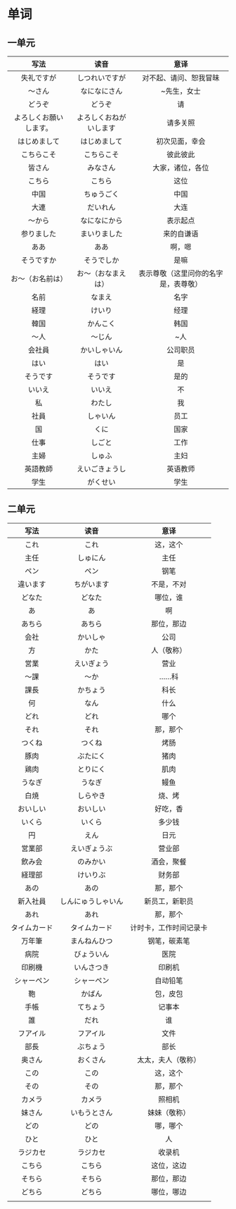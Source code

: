 # 单词

## **一单元**

|        **写法**        |        **读音**        |               **意译**               |
| :--------------------: | :--------------------: | :----------------------------------: |
|       失礼ですが       |     しつれいですが     |        对不起、请问、恕我冒昧        |
|         ～さん         |      なになにさん      |             ~先生，女士              |
|         どうぞ         |         どうぞ         |                  请                  |
| よろしくお願いします。 | よろしくおねがいします |               请多关照               |
|      はじめまして      |      はじめまして      |            初次见面，幸会            |
|       こちらこそ       |       こちらこそ       |               彼此彼此               |
|         皆さん         |        みなさん        |           大家，诸位，各位           |
|         こちら         |         こちら         |                 这位                 |
|          中国          |       ちゅうごく       |                 中国                 |
|          大連          |        だいれん        |                 大连                 |
|         ～から         |      なになにから      |               表示起点               |
|       参りました       |      まいりました      |              来的自谦语              |
|          ああ          |          ああ          |                啊，嗯                |
|       そうですか       |       そうでしか       |                 是嘛                 |
|    お～（お名前は）    |   お～（おなまえは）   | 表示尊敬（这里问你的名字是，表尊敬） |
|          名前          |         なまえ         |                 名字                 |
|          経理          |         けいり         |                 经理                 |
|          韓国          |        かんこく        |                 韩国                 |
|          ～人          |         ～じん         |                 ~人                  |
|         会社員         |      かいしゃいん      |               公司职员               |
|          はい          |          はい          |                  是                  |
|        そうです        |        そうです        |                 是的                 |
|         いいえ         |         いいえ         |                  不                  |
|           私           |         わたし         |                  我                  |
|          社員          |        しゃいん        |                 员工                 |
|           国           |          くに          |                 国家                 |
|          仕事          |         しごと         |                 工作                 |
|          主婦          |         しゅふ         |                 主妇                 |
|        英語教師        |     えいごきょうし     |               英语教师               |
|          学生          |        がくせい        |                 学生                 |

## 二单元

|   **写法**   |      **读音**      |        **意译**        |
| :----------: | :----------------: | :--------------------: |
|     これ     |        これ        |        这，这个        |
|     主任     |      しゅにん      |          主任          |
|     ペン     |        ペン        |          钢笔          |
|   違います   |     ちがいます     |       不是，不对       |
|    どなた    |       どなた       |        哪位，谁        |
|      あ      |         あ         |           啊           |
|    あちら    |       あちら       |       那位，那边       |
|     会社     |      かいしゃ      |          公司          |
|      方      |        かた        |       人（敬称）       |
|     営業     |     えいぎょう     |          营业          |
|     ～課     |        ～か        |          ……科          |
|     課長     |      かちょう      |          科长          |
|      何      |        なん        |          什么          |
|     どれ     |        どれ        |          哪个          |
|     それ     |        それ        |        那，那个        |
|    つくね    |       つくね       |          烤肠          |
|     豚肉     |      ぶたにく      |          猪肉          |
|     鶏肉     |      とりにく      |          肌肉          |
|    うなぎ    |       うなぎ       |          鳗鱼          |
|     白焼     |      しらやき      |         烧、烤         |
|   おいしい   |      おいしい      |        好吃，香        |
|    いくら    |       いくら       |         多少钱         |
|      円      |        えん        |          日元          |
|    営業部    |    えいぎょうぶ    |         营业部         |
|    飲み会    |      のみかい      |       酒会，聚餐       |
|    経理部    |      けいりぶ      |         财务部         |
|     あの     |        あの        |        那，那个        |
|   新入社員   | しんにゅうしゃいん |     新员工，新职员     |
|     あれ     |        あれ        |        那，那个        |
| タイムカード |    タイムカード    | 计时卡，工作时间记录卡 |
|    万年筆    |    まんねんひつ    |      钢笔，碳素笔      |
|     病院     |     びょういん     |          医院          |
|    印刷機    |     いんさつき     |         印刷机         |
|  シャーペン  |     シャーペン     |        自动铅笔        |
|      鞄      |       かばん       |        包，皮包        |
|     手帳     |      てちょう      |         记事本         |
|      誰      |        だれ        |           谁           |
|   フアイル   |      フアイル      |          文件          |
|     部長     |      ぶちょう      |          部长          |
|    奥さん    |      おくさん      |   太太，夫人（敬称）   |
|     この     |        この        |        这，这个        |
|     その     |        その        |        那，那个        |
|    カメラ    |       カメラ       |         照相机         |
|    妹さん    |    いもうとさん    |      妹妹（敬称）      |
|     どの     |        どの        |        哪，哪个        |
|     ひと     |        ひと        |           人           |
|   ラジカセ   |      ラジカセ      |         收录机         |
|    こちら    |       こちら       |       这位，这边       |
|    そちら    |       そちら       |       那位，那边       |
|    どちら    |       どちら       |       哪位，哪边       |
|              |                    |                        |